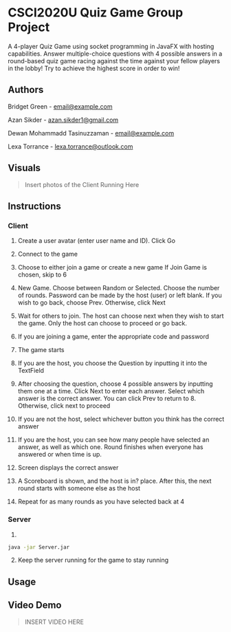 # CSCI2020U Quiz Game Group Project
A 4-player Quiz Game using socket programming in JavaFX with hosting capabilities. Answer multiple-choice questions with 4 possible answers in a round-based quiz game racing against the time against your fellow players in the lobby! Try to achieve the highest score in order to win!
## Authors
Bridget Green - email@example.com

Azan Sikder - azan.sikder1@gmail.com

Dewan Mohammadd Tasinuzzaman - email@example.com

Lexa Torrance - lexa.torrance@outlook.com
## Visuals
>Insert photos of the Client Running Here
## Instructions

### Client
1. Create a user avatar (enter user name and ID). Click Go
2. Connect to the game 
3. Choose to either join a game or create a new game
If Join Game is chosen, skip to 6

4. New Game. Choose between Random or Selected. Choose the number of rounds. Password can be made by the host (user) or left blank. 
 If you wish to go back, choose Prev. Otherwise, click Next
5. Wait for others to join. The host can choose next when they wish to start the game. Only the host can choose to proceed or go back.
6. If you are joining a game, enter the appropriate code and password   
7. The game starts
8. If you are the host, you choose the Question by inputting it into the TextField
9. After choosing the question, choose 4 possible answers by inputting them one at a time. Click Next to enter each answer. Select which answer is the correct answer. You can click Prev to return to 8. Otherwise, click next to proceed
10. If you are not the host, select whichever button you think has the correct answer 
11. If you are the host, you can see how many people have selected an answer, as well as which one. Round finishes when everyone has answered or when time is up.
12. Screen displays the correct answer
13. A Scoreboard is shown, and the host is in? place. After this, the next round starts with someone else as the host
14. Repeat for as many rounds as you have selected back at 4

### Server
1. 
```bash
java -jar Server.jar
```
2. Keep the server running for the game to stay running
## Usage

## Video Demo
>INSERT VIDEO HERE
